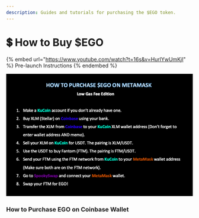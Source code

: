 ```yaml
---
description: Guides and tutorials for purchasing the $EGO token.
---
```


# 💲 How to Buy $EGO

{% embed url="https://www.youtube.com/watch?t=16s&v=HurlYwUmKjI" %}
Pre-launch Instructions
{% endembed %}

![](<../.gitbook/assets/Screen Shot 2022-03-08 at 12.32.26 AM.png>)

### How to Purchase EGO on Coinbase Wallet


